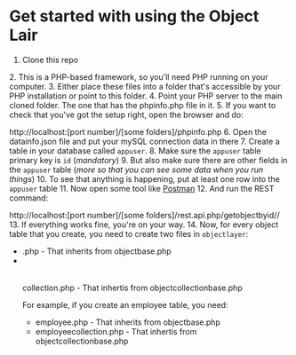 # Get started with using the Object Lair
1. Clone this repo
<SLIM STUFF NEEDS TO GO HERE>
2. This is a PHP-based framework, so you'll need PHP running on your computer.
3. Either place these files into a folder that's accessible by your PHP installation or point to this folder.
4. Point your PHP server to the main cloned folder. The one that has the phpinfo.php file in it.
5. If you want to check that you've got the setup right, open the browser and do:

http://localhost:[port number]/[some folders]/phpinfo.php
6. Open the datainfo.json file and put your mySQL connection data in there
7. Create a table in your database called `appuser`.
8. Make sure the `appuser` table primary key is `id` (*mandatory*)
9. But also make sure there are other fields in the `appuser` table (*more so that you can see some data when you run things*)
10. To see that anything is happening, put at least one row into the `appuser` table
11. Now open some tool like [Postman](https://www.getpostman.com/)
12. And run the REST command:

http://localhost:[port number]/[some folders]/rest.api.php/getobjectbyid/<id for an appuser record that you created>/
13. If everything works fine, you're on your way.
14. Now, for every object table that you create, you need to create two files in `objectlayer`:

- <table name>.php - That inherits from objectbase.php
- <table name>collection.php - That inhertis from objectcollectionbase.php
For example, if you create an employee table, you need:
- employee.php - That inherits from objectbase.php
- employeecollection.php - That inhertis from objectcollectionbase.php


